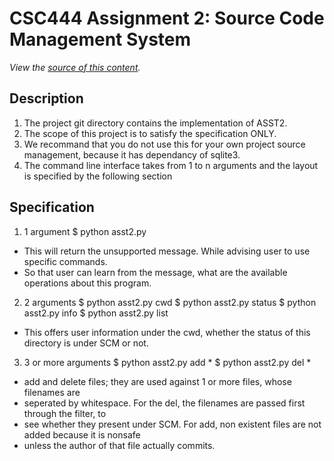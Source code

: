CSC444 Assignment 2: Source Code Management System
==============
*View the [source of this content](http://github.com/zhwzh308/csc444asst2).*

Description
-------------------------
1. The project git directory contains the implementation of ASST2.
2. The scope of this project is to satisfy the specification ONLY.
3. We recommand that you do not use this for your own project source management, because it has dependancy of sqlite3.
4. The command line interface takes from 1 to n arguments and the layout is specified by the following section

Specification
-------------------------
1. 1 argument
    $ python asst2.py
- This will return the unsupported message. While advising user to use specific commands.
- So that user can learn from the message, what are the available operations about this program.

2. 2 arguments
    $ python asst2.py cwd
    $ python asst2.py status
    $ python asst2.py info
    $ python asst2.py list
- This offers user information under the cwd, whether the status of this directory is under SCM or not.

3. 3 or more arguments
    $ python asst2.py add *
    $ python asst2.py del *
- add and delete files; they are used against 1 or more files, whose filenames are
- seperated by whitespace. For the del, the filenames are passed first through the filter, to
- see whether they present under SCM. For add, non existent files are not added because it is nonsafe
- unless the author of that file actually commits.
